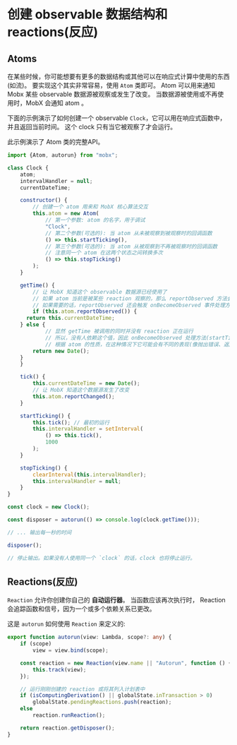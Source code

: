# 创建 observable 数据结构和 reactions(反应)

## Atoms

在某些时候，你可能想要有更多的数据结构或其他可以在响应式计算中使用的东西(如流)。
要实现这个其实非常容易，使用 `Atom` 类即可。
Atom 可以用来通知 Mobx 某些 observable 数据源被观察或发生了改变。
当数据源被使用或不再使用时，MobX 会通知 atom 。

下面的示例演示了如何创建一个 observable `Clock`，它可以用在响应式函数中，并且返回当前时间。
这个 clock 只有当它被观察了才会运行。

此示例演示了 Atom 类的完整API。

```javascript
import {Atom, autorun} from "mobx";

class Clock {
	atom;
	intervalHandler = null;
	currentDateTime;

	constructor() {
		// 创建一个 atom 用来和 MobX 核心算法交互
		this.atom =	new Atom(
			// 第一个参数: atom 的名字，用于调试
			"Clock",
			// 第二个参数(可选的): 当 atom 从未被观察到被观察时的回调函数
			() => this.startTicking(),
			// 第三个参数(可选的): 当 atom 从被观察到不再被观察时的回调函数
			// 注意同一个 atom 在这两个状态之间转换多次
			() => this.stopTicking()
		);
	}

	getTime() {
		// 让 MobX 知道这个 observable 数据源已经使用了
		// 如果 atom 当前是被某些 reaction 观察的，那么 reportObserved 方法会返回 true
		// 如果需要的话，reportObserved 还会触发 onBecomeObserved 事件处理方法(startTicking)
		if (this.atom.reportObserved()) {
      return this.currentDateTime;
    } else {
			// 显然 getTime 被调用的同时并没有 reaction 正在运行
			// 所以，没有人依赖这个值，因此 onBecomeObserved 处理方法(startTicking)不会被触发
			// 根据 atom 的性质，在这种情况下它可能会有不同的表现(像抛出错误、返回默认值等等)
    	return new Date();
    }
	}

	tick() {
		this.currentDateTime = new Date();
		// 让 MobX 知道这个数据源发生了改变
		this.atom.reportChanged();
	}

	startTicking() {
		this.tick(); // 最初的运行
        this.intervalHandler = setInterval(
			() => this.tick(),
			1000
		);
	}

	stopTicking() {
		clearInterval(this.intervalHandler);
		this.intervalHandler = null;
	}
}

const clock = new Clock();

const disposer = autorun(() => console.log(clock.getTime()));

// ... 输出每一秒的时间

disposer();

// 停止输出。如果没有人使用同一个 `clock` 的话，clock 也将停止运行。
```

## Reactions(反应)

`Reaction` 允许你创建你自己的 **自动运行器**。
当函数应该再次执行时， Reaction 会追踪函数和信号，因为一个或多个依赖关系已更改。


这是 `autorun` 如何使用 `Reaction` 来定义的:

```typescript
export function autorun(view: Lambda, scope?: any) {
	if (scope)
		view = view.bind(scope);

	const reaction = new Reaction(view.name || "Autorun", function () {
		this.track(view);
	});

	// 运行刚刚创建的 reaction 或将其列入计划表中
	if (isComputingDerivation() || globalState.inTransaction > 0)
		globalState.pendingReactions.push(reaction);
	else
		reaction.runReaction();

	return reaction.getDisposer();
}
```
